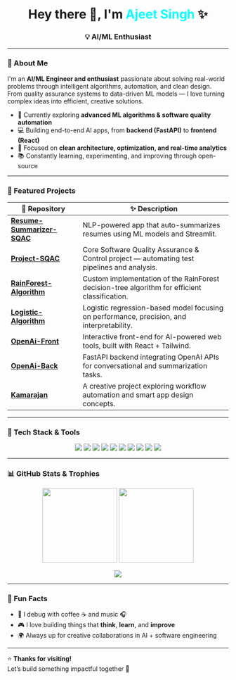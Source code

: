 <!-- 🌟 Ajeet Singh – Vibrant GitHub Profile README 🌟 -->

<h1 align="center">Hey there 👋, I'm <span style="color:#00FFFF;">Ajeet Singh</span> ✨</h1>

<h3 align="center">💡 AI/ML Enthusiast

---

### 🧠 About Me  
I'm an **AI/ML Engineer and enthusiast** passionate about solving real-world problems through intelligent algorithms, automation, and clean design.  
From quality assurance systems to data-driven ML models — I love turning complex ideas into efficient, creative solutions.

- 🌱 Currently exploring **advanced ML algorithms & software quality automation**
- 💻 Building end-to-end AI apps, from **backend (FastAPI)** to **frontend (React)**
- 🎯 Focused on **clean architecture, optimization, and real-time analytics**
- 📚 Constantly learning, experimenting, and improving through open-source

---

### 🚀 Featured Projects  

| 🧩 Repository | ✨ Description |
|----------------|----------------|
| [**Resume-Summarizer-SQAC**](https://github.com/AjeetSingh21/Resume-Summarizer-SQAC) | NLP-powered app that auto-summarizes resumes using ML models and Streamlit. |
| [**Project-SQAC**](https://github.com/AjeetSingh21/Project-SQAC) | Core Software Quality Assurance & Control project — automating test pipelines and analysis. |
| [**RainForest-Algorithm**](https://github.com/AjeetSingh21/RainForest-Algorithm) | Custom implementation of the RainForest decision-tree algorithm for efficient classification. |
| [**Logistic-Algorithm**](https://github.com/AjeetSingh21/Logistic-Algorithm) | Logistic regression-based model focusing on performance, precision, and interpretability. |
| [**OpenAi-Front**](https://github.com/AjeetSingh21/OpenAi-Front) | Interactive front-end for AI-powered web tools, built with React + Tailwind. |
| [**OpenAi-Back**](https://github.com/AjeetSingh21/OpenAi-Back) | FastAPI backend integrating OpenAI APIs for conversational and summarization tasks. |
| [**Kamarajan**](https://github.com/AjeetSingh21/Kamarajan) | A creative project exploring workflow automation and smart app design concepts. |

---

### 🧰 Tech Stack & Tools  
<p align="center">
  <img src="https://img.shields.io/badge/Python-3776AB?style=for-the-badge&logo=python&logoColor=white"/>
  <img src="https://img.shields.io/badge/JavaScript-F7DF1E?style=for-the-badge&logo=javascript&logoColor=black"/>
  <img src="https://img.shields.io/badge/React-61DAFB?style=for-the-badge&logo=react&logoColor=black"/>
  <img src="https://img.shields.io/badge/FastAPI-009688?style=for-the-badge&logo=fastapi&logoColor=white"/>
  <img src="https://img.shields.io/badge/TensorFlow-FF6F00?style=for-the-badge&logo=tensorflow&logoColor=white"/>
  <img src="https://img.shields.io/badge/PyTorch-EE4C2C?style=for-the-badge&logo=pytorch&logoColor=white"/>
  <img src="https://img.shields.io/badge/Jupyter-F37626?style=for-the-badge&logo=jupyter&logoColor=white"/>
  <img src="https://img.shields.io/badge/Git-F05032?style=for-the-badge&logo=git&logoColor=white"/>
  <img src="https://img.shields.io/badge/GitHub-181717?style=for-the-badge&logo=github&logoColor=white"/>
  <img src="https://img.shields.io/badge/VS Code-007ACC?style=for-the-badge&logo=visualstudiocode&logoColor=white"/>
</p>

---

### 📊 GitHub Stats & Trophies  
<p align="center">
  <img src="https://github-readme-stats.vercel.app/api?username=AjeetSingh21&show_icons=true&theme=tokyonight&hide_border=true" height="170"/>
  <img src="https://github-readme-stats.vercel.app/api/top-langs/?username=AjeetSingh21&layout=compact&theme=tokyonight&hide_border=true" height="170"/>
</p>

<p align="center">
  <img src="https://github-profile-trophy.vercel.app/?username=AjeetSingh21&theme=onedark&no-frame=true&row=1&column=6"/>
</p>

---

### 🌈 Fun Facts  
- 💭 I debug with coffee ☕ and music 🎧  
- 🎮 I love building things that **think**, **learn**, and **improve**  
- 🌍 Always up for creative collaborations in AI + software engineering  

---

⭐ **Thanks for visiting!**  
Let’s build something impactful together 🚀  

<!-- 🌟 END OF README 🌟 -->
